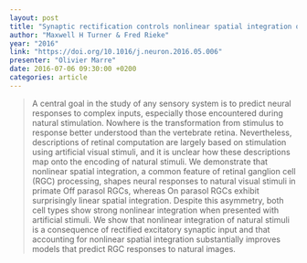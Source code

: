 ```yaml
---
layout: post
title: "Synaptic rectification controls nonlinear spatial integration of natural visual inputs"
author: "Maxwell H Turner & Fred Rieke"
year: "2016"
link: "https://doi.org/10.1016/j.neuron.2016.05.006"
presenter: "Olivier Marre"
date: 2016-07-06 09:30:00 +0200
categories: article
---
```


> A central goal in the study of any sensory system is to predict neural
> responses to complex inputs, especially those encountered during natural
> stimulation. Nowhere is the transformation from stimulus to response better
> understood than the vertebrate retina. Nevertheless, descriptions of retinal
> computation are largely based on stimulation using artificial visual stimuli,
> and it is unclear how these descriptions map onto the encoding of natural
> stimuli. We demonstrate that nonlinear spatial integration, a common feature
> of retinal ganglion cell (RGC) processing, shapes neural responses to natural
> visual stimuli in primate Off parasol RGCs, whereas On parasol RGCs exhibit
> surprisingly linear spatial integration. Despite this asymmetry, both cell
> types show strong nonlinear integration when presented with artificial
> stimuli. We show that nonlinear integration of natural stimuli is a
> consequence of rectified excitatory synaptic input and that accounting for
> nonlinear spatial integration substantially improves models that predict RGC
> responses to natural images.
